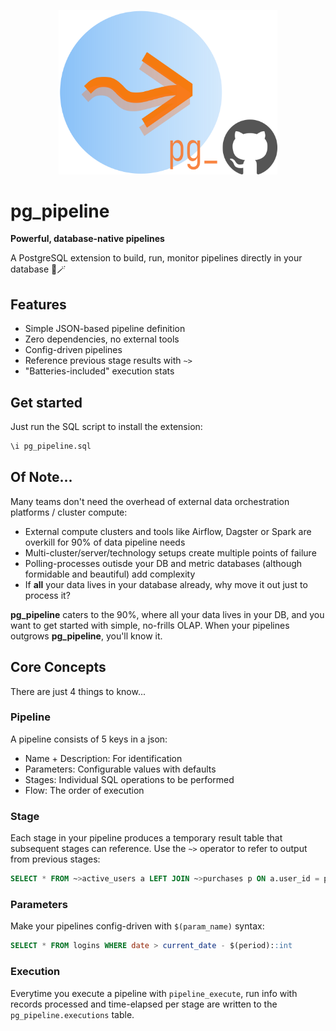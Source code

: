<p align="center">
  <img src="pix/pg_pipeline_with_github.png" width="350" alt="pg_pipeline logo">
</p>

# pg_pipeline
**Powerful, database-native pipelines** 

A PostgreSQL extension to build, run, monitor pipelines directly in your database 🐘🪄

## Features
- Simple JSON-based pipeline definition
- Zero dependencies, no external tools
- Config-driven pipelines
- Reference previous stage results with `~>`
- "Batteries-included" execution stats

## Get started
Just run the SQL script to install the extension:
```sql
\i pg_pipeline.sql
```

## Of Note...
Many teams don't need the overhead of external data orchestration platforms / cluster compute:

- External compute clusters and tools like Airflow, Dagster or Spark are overkill for 90% of data pipeline needs
- Multi-cluster/server/technology setups create multiple points of failure
- Polling-processes outisde your DB and metric databases (although formidable and beautiful) add complexity
- If **all** your data lives in your database already, why move it out just to process it?

**pg_pipeline** caters to the 90%, where all your data lives in your DB, and you want to get started with simple, no-frills OLAP. 
When your pipelines outgrows **pg_pipeline**, you'll know it.

## Core Concepts
There are just 4 things to know...
### Pipeline
A pipeline consists of 5 keys in a json:

- Name + Description: For identification
- Parameters: Configurable values with defaults
- Stages: Individual SQL operations to be performed
- Flow: The order of execution

### Stage
Each stage in your pipeline produces a temporary result table that subsequent stages can reference. Use the `~>` operator to refer to output from previous stages:
```sql
SELECT * FROM ~>active_users a LEFT JOIN ~>purchases p ON a.user_id = p.user_id
```

### Parameters
Make your pipelines config-driven with `$(param_name)` syntax:
```sql
SELECT * FROM logins WHERE date > current_date - $(period)::int
```

### Execution

Everytime you execute a pipeline with `pipeline_execute`, run info with records processed and time-elapsed per stage
are written to the `pg_pipeline.executions` table.

